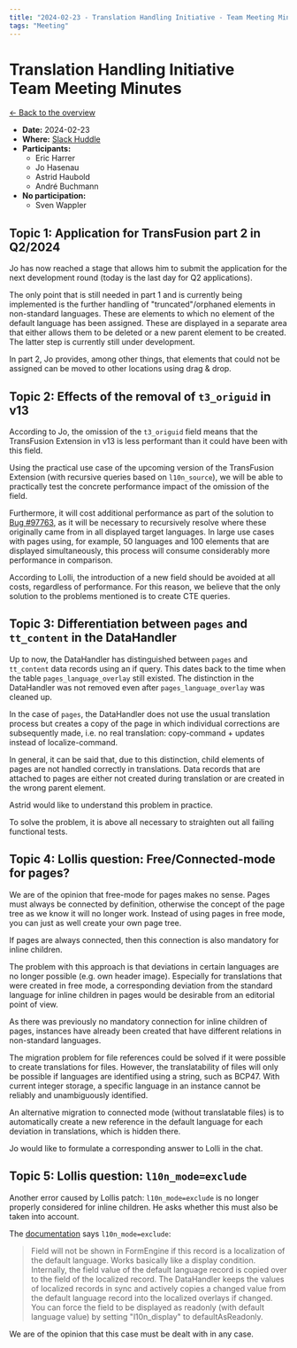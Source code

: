 ```yaml
---
title: "2024-02-23 - Translation Handling Initiative - Team Meeting Minutes"
tags: "Meeting"
---
```


# Translation Handling Initiative<br>Team Meeting Minutes

[← Back to the overview](https://notes.typo3.org/s/f3ae8fZSD)

- **Date:** 2024-02-23<br>
- **Where:** [Slack Huddle](https://app.slack.com/huddle/T024TUMLZ/C05D7UF1L8M)
- **Participants:**
    - Eric Harrer
    - Jo Hasenau
    - Astrid Haubold
    - André Buchmann
- **No participation:**
    - Sven Wappler

## Topic 1: Application for TransFusion part 2 in Q2/2024

Jo has now reached a stage that allows him to submit the application for the next development round (today is the last day for Q2 applications).

The only point that is still needed in part 1 and is currently being implemented is the further handling of "truncated"/orphaned elements in non-standard languages. These are elements to which no element of the default language has been assigned. These are displayed in a separate area that either allows them to be deleted or a new parent element to be created. The latter step is currently still under development.

In part 2, Jo provides, among other things, that elements that could not be assigned can be moved to other locations using drag & drop.

## Topic 2: Effects of the removal of `t3_origuid` in v13

According to Jo, the omission of the `t3_origuid` field means that the TransFusion Extension in v13 is less performant than it could have been with this field.

Using the practical use case of the upcoming version of the TransFusion Extension (with recursive queries based on `l10n_source`), we will be able to practically test the concrete performance impact of the omission of the field.

Furthermore, it will cost additional performance as part of the solution to [Bug #97763](https://forge.typo3.org/issues/97763), as it will be necessary to recursively resolve where these originally came from in all displayed target languages. In large use cases with pages using, for example, 50 languages and 100 elements that are displayed simultaneously, this process will consume considerably more performance in comparison.

According to Lolli, the introduction of a new field should be avoided at all costs, regardless of performance. For this reason, we believe that the only solution to the problems mentioned is to create CTE queries.

## Topic 3: Differentiation between `pages` and `tt_content` in the DataHandler

Up to now, the DataHandler has distinguished between `pages` and `tt_content` data records using an if query. This dates back to the time when the table `pages_language_overlay` still existed. The distinction in the DataHandler was not removed even after `pages_language_overlay` was cleaned up.

In the case of `pages`, the DataHandler does not use the usual translation process but creates a copy of the page in which individual corrections are subsequently made, i.e. no real translation: copy-command + updates instead of localize-command.

In general, it can be said that, due to this distinction, child elements of pages are not handled correctly in translations. Data records that are attached to pages are either not created during translation or are created in the wrong parent element.

Astrid would like to understand this problem in practice.

To solve the problem, it is above all necessary to straighten out all failing functional tests.

## Topic 4: Lollis question: Free/Connected-mode for pages?

We are of the opinion that free-mode for pages makes no sense. Pages must always be connected by definition, otherwise the concept of the page tree as we know it will no longer work. Instead of using pages in free mode, you can just as well create your own page tree.

If pages are always connected, then this connection is also mandatory for inline children.

The problem with this approach is that deviations in certain languages are no longer possible (e.g. own header image). Especially for translations that were created in free mode, a corresponding deviation from the standard language for inline children in pages would be desirable from an editorial point of view.

As there was previously no mandatory connection for inline children of pages, instances have already been created that have different relations in non-standard languages.

The migration problem for file references could be solved if it were possible to create translations for files. However, the translatability of files will only be possible if languages are identified using a string, such as BCP47. With current integer storage, a specific language in an instance cannot be reliably and unambiguously identified.

An alternative migration to connected mode (without translatable files) is to automatically create a new reference in the default language for each deviation in translations, which is hidden there.

Jo would like to formulate a corresponding answer to Lolli in the chat.

## Topic 5: Lollis question: `l10n_mode=exclude`

Another error caused by Lollis patch: `l10n_mode=exclude` is no longer properly considered for inline children. He asks whether this must also be taken into account.

The [documentation](https://docs.typo3.org/m/typo3/reference-tca/main/en-us/Columns/Properties/L10nMode.html) says `l10n_mode=exclude`:

> Field will not be shown in FormEngine if this record is a localization of the default language. Works basically like a display condition. Internally, the field value of the default language record is copied over to the field of the localized record. The DataHandler keeps the values of localized records in sync and actively copies a changed value from the default language record into the localized overlays if changed. You can force the field to be displayed as readonly (with default language value) by setting "l10n_display" to defaultAsReadonly.

We are of the opinion that this case must be dealt with in any case.